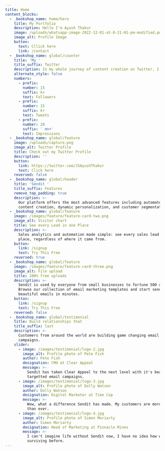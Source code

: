 ```yaml
---
title: Home
content_blocks:
  - _bookshop_name: home/hero
    title: My Portfolio
    description: Hello I'm Ayush Thakur
    image: /uploads/whatsapp-image-2022-12-01-at-8-21-01-pm-modified.png
    image_alt: Profile Image
    button:
      text: Cllick here
      link: /contact
  - _bookshop_name: global/counter
    title: 'My '
    title_suffix: Twitter
    description: In my whole journey of content creation on Twitter, I have achieved
    alternate_style: false
    numbers:
      - prefix:
        number: 15
        suffix: k+
        text: Followers
      - prefix:
        number: 15
        suffix: k+
        text: Tweets
      - prefix:
        number: 20
        suffix: ' mn+'
        text: Impressions
  - _bookshop_name: global/feature
    image: /uploads/capture.png
    image_alt: Twitter Profile
    title: Check out my Twitter Profile
    description: ''
    button:
      link: https://twitter.com/JSAyushThakur
      text: Click here
    reversed: false
  - _bookshop_name: global/header
    title: 'Sendit '
    title_suffix: Features
    remove_top_padding: true
    description: >-
      Our platform offers the most advanced features including automated email
      content creation, dynamic personalization, and customer segmentation.
  - _bookshop_name: global/feature
    image: /images/feature/feature-card-two.png
    image_alt: Visitor chart
    title: See every Lead in one Place
    description: >-
      Sales analytics and automation made simple: see every sales lead in one
      place, regardless of where it came from.
    button:
      link: /signup
      text: Try This Free
    reversed: true
  - _bookshop_name: global/feature
    image: /images/feature/feature-card-three.png
    image_alt: File upload
    title: 100% free uploads
    description: >-
      Sendit is used by everyone from small businesses to fortune 500 companies.
      Browse our collection of email marketing templates and start sending
      beautiful emails in minutes.
    button:
      link: /signup
      text: Try This Free
    reversed: false
  - _bookshop_name: global/testimonial
    title: Build relationships that
    title_suffix: last
    description: >-
      Customers from around the world are building game changing email marketing
      campaigns.
    slider:
      - image: /images/testimonial/logo-2.jpg
        image_alt: Profile photo of Pete Fish
        author: Pete Fish
        designation: CMO at Clear Appeal
        message: >-
          Sendit has taken Clear Appeal to the next level with it's beautiful
          targetted email campaigns.
      - image: /images/testimonial/logo-3.jpg
        image_alt: Profile photo of Dolly Watson
        author: Dolly Watson
        designation: Digital Marketer at Time Cop
        message: >-
          Wow, what a difference Sendit has made. My customers are more engaged
          than ever.
      - image: /images/testimonial/logo-4.jpg
        image_alt: Profile photo of Simon Moriarty
        author: Simon Moriarty
        designation: Head of Marketing at Pinnacle Mines
        message: >-
          I can't imagine life without Sendit now, I have no idea how we were
          surviving before.
---
```

